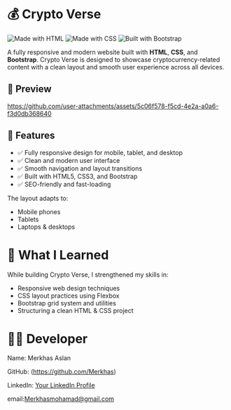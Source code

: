 # 💰 Crypto Verse

![Made with HTML](https://img.shields.io/badge/Made%20with-HTML5-orange)
![Made with CSS](https://img.shields.io/badge/Made%20with-CSS3-blue)
![Built with Bootstrap](https://img.shields.io/badge/Built%20with-Bootstrap-purple)

A fully responsive and modern website built with **HTML**, **CSS**, and **Bootstrap**. Crypto Verse is designed to showcase cryptocurrency-related content with a clean layout and smooth user experience across all devices.


## 📸 Preview



https://github.com/user-attachments/assets/5c06f578-f5cd-4e2a-a0a6-f3d0db368640



## 🚀 Features

- ✅ Fully responsive design for mobile, tablet, and desktop
- ✅ Clean and modern user interface
- ✅ Smooth navigation and layout transitions
- ✅ Built with HTML5, CSS3, and Bootstrap
- ✅ SEO-friendly and fast-loading

The layout adapts to:
- Mobile phones
- Tablets
- Laptops & desktops

# 🧠 What I Learned

While building Crypto Verse, I strengthened my skills in:
- Responsive web design techniques
- CSS layout practices using Flexbox
- Bootstrap grid system and utilities
- Structuring a clean HTML & CSS project

# 🧑‍💻 Developer
Name: Merkhas Aslan

GitHub: (https://github.com/Merkhas)

LinkedIn: [Your LinkedIn Profile](https://www.linkedin.com/in/merkhas-aslan-551358358/)

email:Merkhasmohamad@gmail.com




